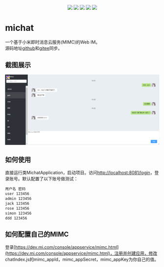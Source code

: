 <p align="center">
<a href="http://www.oracle.com/technetwork/java/javase/overview/index.html"><img src="https://img.shields.io/badge/language-java%208.0-orange.svg"></a>
<a href="https://www.jetbrains.com/idea/"><img src="https://img.shields.io/badge/platform-jetbrains-green.svg"></a>
<a href="http://projects.spring.io/spring-boot/"><img src="https://img.shields.io/badge/SpringBoot-2.2.0.M4-990066.svg"></a>
<img src="https://img.shields.io/badge/License-Apache%202.0-blue.svg">
<img src="https://img.shields.io/badge/release-0.1.0-brightgreen.svg">
</p>

# michat
一个基于小米即时消息云服务(MIMC)的Web IM。  
源码地址[github](https://github.com/jeesun/michat)和[gitee](https://gitee.com/jeesun/michat)同步。

## 截图展示
![聊天截图](screenshots/chat.png)

## 如何使用
直接运行类MichatApplication，启动项目。访问[http://localhost:8081/login](http://localhost:8081/login)，登录账号。默认配置了以下账号做测试：
```
用户名 密码
user 123456
admin 123456
jack 123456
rose 123456
simon 123456
ddd 123456
```

## 如何配置自己的MIMC
登录[https://dev.mi.com/console/appservice/mimc.html](https://dev.mi.com/console/appservice/mimc.html)，注册并创建应用，修改
chatIndex.js的mimc_appId，mimc_appSecret，mimc_appKey为你自己的值。
